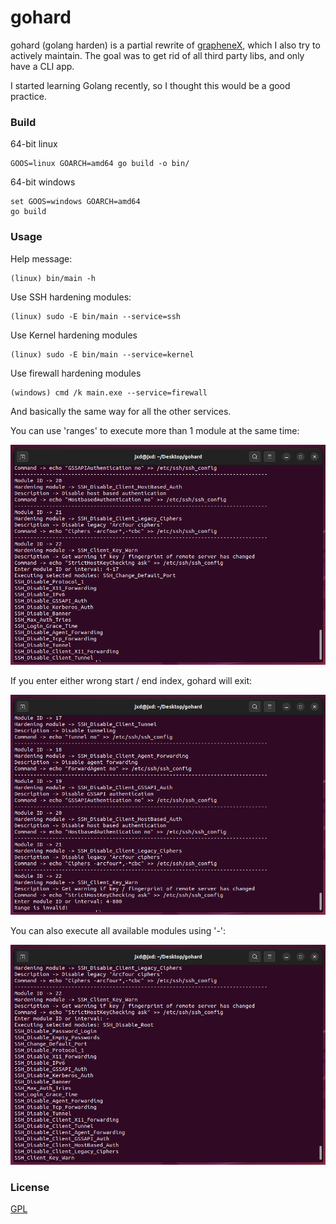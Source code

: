 # gohard

gohard (golang harden) is a partial rewrite of [grapheneX](https://github.com/grapheneX/grapheneX), which I also try to actively maintain.
The goal was to get rid of all third party libs, and only have a CLI app.

I started learning Golang recently, so I thought this would be a good practice.

### Build

64-bit linux
```commandline
GOOS=linux GOARCH=amd64 go build -o bin/
```

64-bit windows
```commandline
set GOOS=windows GOARCH=amd64
go build
```

### Usage

Help message:
```commandline
(linux) bin/main -h
```

Use SSH hardening modules:
```commandline
(linux) sudo -E bin/main --service=ssh
```

Use Kernel hardening modules
```commandline
(linux) sudo -E bin/main --service=kernel
```

Use firewall hardening modules
```commandline
(windows) cmd /k main.exe --service=firewall
```

And basically the same way for all the other services.

You can use 'ranges' to execute more than 1 module at the same time:

![valid_range](assets/img/valid_range.png)

If you enter either wrong start / end index, gohard will exit:

![invalid_range](assets/img/invalid_range.png)

You can also execute all available modules using '-':

![all](assets/img/all.png)

### License

[GPL](LICENSE)
